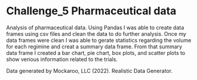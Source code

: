 # Challenge_5 Pharmaceutical data

Analysis of pharmaceutical data. Using Pandas I  was able to create data frames using csv files and clean the data to do further analysis. Once my data frames were clean I was able to gerate statistics regarding the volume for each regimine and creat a summary data frame. From that summary data frame I created a bar chart, pie chart, box plots, and scatter plots to show verious information related to the trials.


Data generated by Mockaroo, LLC (2022). Realistic Data Generator.
